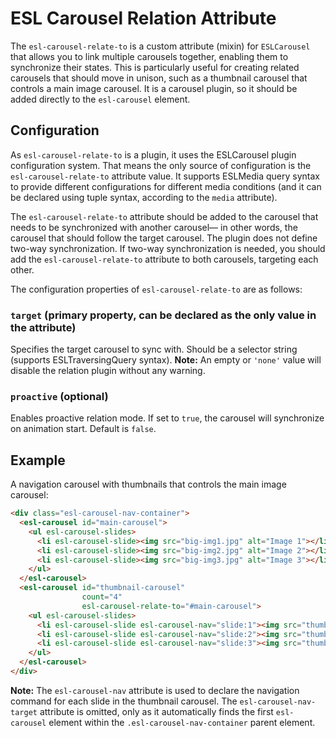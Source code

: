 # ESL Carousel Relation Attribute

<a name="intro"></a>

The `esl-carousel-relate-to` is a custom attribute (mixin) for `ESLCarousel` that allows you to link multiple carousels together,
enabling them to synchronize their states. This is particularly useful for creating related carousels
that should move in unison, such as a thumbnail carousel that controls a main image carousel.
It is a carousel plugin, so it should be added directly to the `esl-carousel` element.

## Configuration

As `esl-carousel-relate-to` is a plugin, it uses the ESLCarousel plugin configuration system.
That means the only source of configuration is the `esl-carousel-relate-to` attribute value.
It supports ESLMedia query syntax to provide different configurations for different media conditions
(and it can be declared using tuple syntax, according to the `media` attribute).

The `esl-carousel-relate-to` attribute should be added to the carousel that needs to be synchronized with another carousel—
in other words, the carousel that should follow the target carousel.
The plugin does not define two-way synchronization. If two-way synchronization is needed,
you should add the `esl-carousel-relate-to` attribute to both carousels, targeting each other.

The configuration properties of `esl-carousel-relate-to` are as follows:

### `target` (primary property, can be declared as the only value in the attribute)

Specifies the target carousel to sync with. Should be a selector string (supports ESLTraversingQuery syntax).
**Note:** An empty or `'none'` value will disable the relation plugin without any warning.

### `proactive` (optional)

Enables proactive relation mode. If set to `true`, the carousel will synchronize on animation start. Default is `false`.

## Example

A navigation carousel with thumbnails that controls the main image carousel:

```html
<div class="esl-carousel-nav-container">
  <esl-carousel id="main-carousel">
    <ul esl-carousel-slides>
      <li esl-carousel-slide><img src="big-img1.jpg" alt="Image 1"></li>
      <li esl-carousel-slide><img src="big-img2.jpg" alt="Image 2"></li>
      <li esl-carousel-slide><img src="big-img3.jpg" alt="Image 3"></li>
    </ul>
  </esl-carousel>
  <esl-carousel id="thumbnail-carousel" 
                count="4" 
                esl-carousel-relate-to="#main-carousel">
    <ul esl-carousel-slides>
      <li esl-carousel-slide esl-carousel-nav="slide:1"><img src="thumb1.jpg" alt="Thumbnail 1"></li>
      <li esl-carousel-slide esl-carousel-nav="slide:2"><img src="thumb2.jpg" alt="Thumbnail 2"></li>
      <li esl-carousel-slide esl-carousel-nav="slide:3"><img src="thumb3.jpg" alt="Thumbnail 3"></li>
    </ul>
  </esl-carousel>
</div>
```

**Note:** The `esl-carousel-nav` attribute is used to declare the navigation command for each slide in the thumbnail carousel.
The `esl-carousel-nav-target` attribute is omitted, only as it automatically finds the first `esl-carousel` element within the `.esl-carousel-nav-container` parent element.
